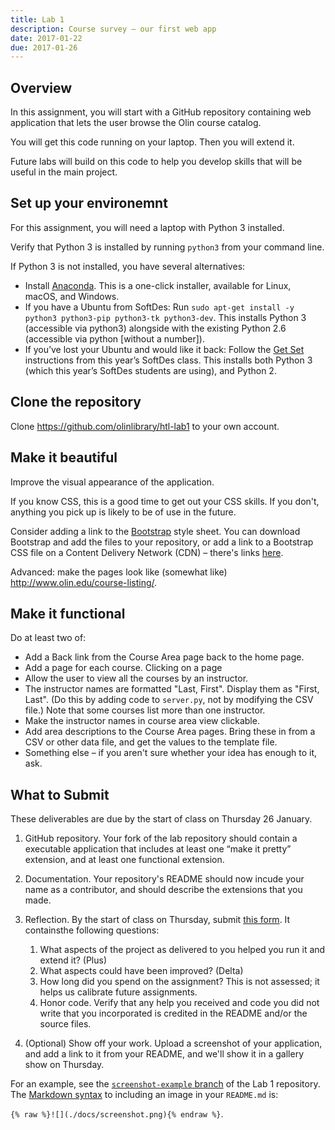 ```yaml
---
title: Lab 1
description: Course survey – our first web app
date: 2017-01-22
due: 2017-01-26
---
```



## Overview

In this assignment, you will start with a GitHub repository containing web application that lets the user browse the Olin course catalog.

You will get this code running on your laptop. Then you will extend it.

Future labs will build on this code to help you develop skills that will be useful in the main project.


## Set up your environemnt

For this assignment, you will need a laptop with Python 3 installed.

Verify that Python 3 is installed by running `python3` from your command line.

If Python 3 is not installed, you have several alternatives:

* Install [Anaconda](https://www.continuum.io/downloads).
This is a one-click installer, available for Linux, macOS, and Windows.
* If you have a Ubuntu from SoftDes: Run `sudo apt-get install -y python3 python3-pip python3-tk python3-dev`.
This installs Python 3 (accessible via python3) alongside with the existing Python 2.6 (accessible via python [without a number]).
* If you’ve lost your Ubuntu and would like it back: Follow the [Get Set](http://softdes.website/assignments/setup-your-environment/) instructions from this year’s SoftDes class.
This installs both Python 3 (which this year’s SoftDes students are using), and Python 2.


## Clone the repository

Clone <https://github.com/olinlibrary/htl-lab1> to your own account.


## Make it beautiful

Improve the visual appearance of the application.

If you know CSS, this is a good time to get out your CSS skills.
If you don't, anything you pick up is likely to be of use in the future.

Consider adding a link to the [Bootstrap](http://getbootstrap.com) style sheet.
You can download Bootstrap and add the files to your repository, or add a link to a Bootstrap CSS file
on a Content Delivery Network (CDN) – there's links [here](https://www.bootstrapcdn.com).

Advanced: make the pages look like (somewhat like) <http://www.olin.edu/course-listing/>.


## Make it functional

Do at least two of:

* Add a Back link from the Course Area page back to the home page.
* Add a page for each course. Clicking on a page
* Allow the user to view all the courses by an instructor.
* The instructor names are formatted "Last, First". Display them as "First, Last".
(Do this by adding code to `server.py`, not by modifying the CSV file.) Note that some courses list more than one instructor.
* Make the instructor names in course area view clickable.
* Add area descriptions to the Course Area pages. Bring these in from a CSV or other data file, and get the values to the template file.
* Something else – if you aren't sure whether your idea has enough to it, ask.


## What to Submit

These deliverables are due by the start of class on Thursday 26 January.

1. GitHub repository. Your fork of the lab repository should contain a executable application that includes at least one “make it pretty” extension, and at least one functional extension.

2. Documentation. Your repository's README should now incude your name as a contributor, and should describe the extensions that you made.

3. Reflection. By the start of class on Thursday, submit [this form](https://goo.gl/forms/u5Chh6EOm2Ty2zxJ3).
It containsthe following questions:

    1. What aspects of the project as delivered to you helped you run it and extend it? (Plus)
    2. What aspects could have been improved? (Delta)
    3. How long did you spend on the assignment? This is not assessed; it helps us calibrate future assignments.
    3. Honor code. Verify that any help you received and code you did not write that you incorporated is credited in the README and/or the source files.

4. (Optional) Show off your work.
Upload a screenshot of your application, and add a link to it from your README, and we'll
show it in a gallery show on Thursday.

For an example, see the [`screenshot-example` branch](https://github.com/olinlibrary/htl-lab1/tree/screenshot)
of the Lab 1 repository. The [Markdown syntax](https://guides.github.com/features/mastering-markdown/) to including an image in your `README.md`
is:

`{% raw %}![](./docs/screenshot.png){% endraw %}`.
